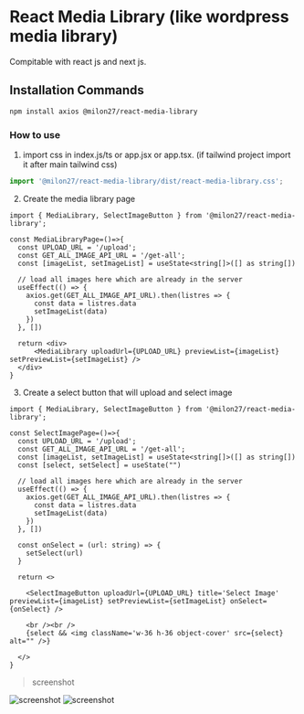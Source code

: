 # React Media Library (like wordpress media library)

Compitable with react js and next js.

## Installation Commands

```bash
npm install axios @milon27/react-media-library
```

### How to use

1. import css in index.js/ts or app.jsx or app.tsx. (if tailwind project import it after main tailwind css)

```ts
import '@milon27/react-media-library/dist/react-media-library.css';
```
2. Create the media library page

```tsx
import { MediaLibrary, SelectImageButton } from '@milon27/react-media-library';

const MediaLibraryPage=()=>{
  const UPLOAD_URL = '/upload';
  const GET_ALL_IMAGE_API_URL = '/get-all';
  const [imageList, setImageList] = useState<string[]>([] as string[])
  
  // load all images here which are already in the server
  useEffect(() => {
    axios.get(GET_ALL_IMAGE_API_URL).then(listres => {
      const data = listres.data
      setImageList(data)
    })
  }, [])

  return <div>
      <MediaLibrary uploadUrl={UPLOAD_URL} previewList={imageList} setPreviewList={setImageList} />
  </div>
}

```

3. Create a select button that will upload and select image

```tsx
import { MediaLibrary, SelectImageButton } from '@milon27/react-media-library';

const SelectImagePage=()=>{
  const UPLOAD_URL = '/upload';
  const GET_ALL_IMAGE_API_URL = '/get-all';
  const [imageList, setImageList] = useState<string[]>([] as string[])
  const [select, setSelect] = useState("")
  
  // load all images here which are already in the server
  useEffect(() => {
    axios.get(GET_ALL_IMAGE_API_URL).then(listres => {
      const data = listres.data
      setImageList(data)
    })
  }, [])

  const onSelect = (url: string) => {
    setSelect(url)
  }

  return <>

    <SelectImageButton uploadUrl={UPLOAD_URL} title='Select Image' previewList={imageList} setPreviewList={setImageList} onSelect={onSelect} />

    <br /><br />
    {select && <img className='w-36 h-36 object-cover' src={select} alt="" />}

  </>
}

```

> screenshot

![screenshot](https://github.com/milon27/react-media-ilbrary/raw/master/media-lib.png)
![screenshot](https://github.com/milon27/react-media-ilbrary/raw/master/media-lib-select.png)

